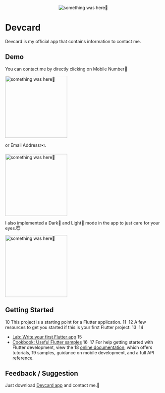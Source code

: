 <p align="center">
    <img src="https://user-images.githubusercontent.com/115228605/194716592-af9046da-4faa-42fd-8dec-b78a5e9ac04a.png" alt="something was here🤔">
</p>

# Devcard

Devcard is my official app that contains information to contact me. 


## Demo

You can contact me by directly clicking on Mobile Number📳


<p> 
    <img width="200" src="https://user-images.githubusercontent.com/115228605/194716822-950f428f-dca1-414c-a71a-5db0cee2a516.gif" alt="something was here🤔">
</p>
or Email Address✉️.

<p>
    <img width="200" src="https://user-images.githubusercontent.com/115228605/194716788-b4079d91-7029-43cb-a680-866a512830d3.gif" alt="something was here🤔">
</p>


I also implemented a Dark🌃 and Light🌇 mode in the app to just care for your eyes.😇

<img width="200" src="https://user-images.githubusercontent.com/115228605/194717343-4e07a8b6-a195-4d52-b9db-ae0513b6d0c3.gif" alt="something was here🤔">




## Getting Started


10
This project is a starting point for a Flutter application.
11
​
12
A few resources to get you started if this is your first Flutter project:
13
​
14
- [Lab: Write your first Flutter app](https://docs.flutter.dev/get-started/codelab)
15
- [Cookbook: Useful Flutter samples](https://docs.flutter.dev/cookbook)
16
​
17
For help getting started with Flutter development, view the
18
[online documentation](https://docs.flutter.dev/), which offers tutorials,
19
samples, guidance on mobile development, and a full API reference.
## Feedback / Suggestion

Just download [Devcard app]([quora.com/profile/Ashish-Kulkarni-100](https://github.com/Priyank-Bhagat/dev_card/raw/master/build/app/outputs/flutter-apk/app-release.apk)) and contact me.🤗


